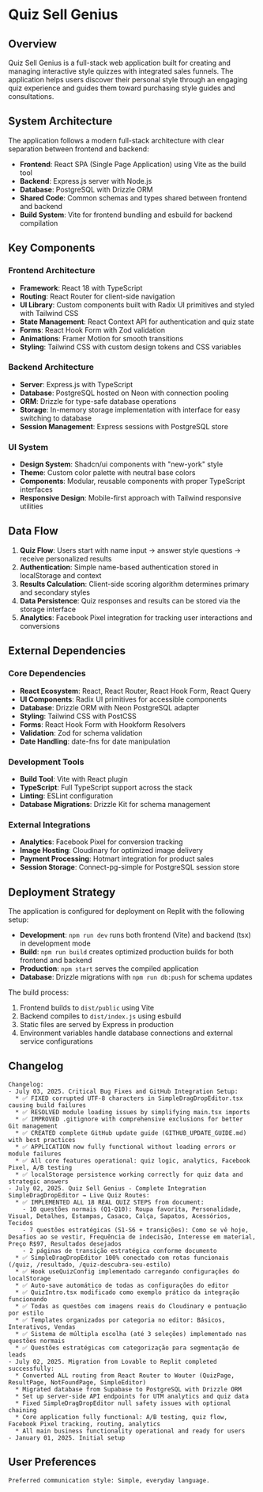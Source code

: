 # Quiz Sell Genius

## Overview

Quiz Sell Genius is a full-stack web application built for creating and managing interactive style quizzes with integrated sales funnels. The application helps users discover their personal style through an engaging quiz experience and guides them toward purchasing style guides and consultations.

## System Architecture

The application follows a modern full-stack architecture with clear separation between frontend and backend:

- **Frontend**: React SPA (Single Page Application) using Vite as the build tool
- **Backend**: Express.js server with Node.js
- **Database**: PostgreSQL with Drizzle ORM
- **Shared Code**: Common schemas and types shared between frontend and backend
- **Build System**: Vite for frontend bundling and esbuild for backend compilation

## Key Components

### Frontend Architecture
- **Framework**: React 18 with TypeScript
- **Routing**: React Router for client-side navigation
- **UI Library**: Custom components built with Radix UI primitives and styled with Tailwind CSS
- **State Management**: React Context API for authentication and quiz state
- **Forms**: React Hook Form with Zod validation
- **Animations**: Framer Motion for smooth transitions
- **Styling**: Tailwind CSS with custom design tokens and CSS variables

### Backend Architecture
- **Server**: Express.js with TypeScript
- **Database**: PostgreSQL hosted on Neon with connection pooling
- **ORM**: Drizzle for type-safe database operations
- **Storage**: In-memory storage implementation with interface for easy switching to database
- **Session Management**: Express sessions with PostgreSQL store

### UI System
- **Design System**: Shadcn/ui components with "new-york" style
- **Theme**: Custom color palette with neutral base colors
- **Components**: Modular, reusable components with proper TypeScript interfaces
- **Responsive Design**: Mobile-first approach with Tailwind responsive utilities

## Data Flow

1. **Quiz Flow**: Users start with name input → answer style questions → receive personalized results
2. **Authentication**: Simple name-based authentication stored in localStorage and context
3. **Results Calculation**: Client-side scoring algorithm determines primary and secondary styles
4. **Data Persistence**: Quiz responses and results can be stored via the storage interface
5. **Analytics**: Facebook Pixel integration for tracking user interactions and conversions

## External Dependencies

### Core Dependencies
- **React Ecosystem**: React, React Router, React Hook Form, React Query
- **UI Components**: Radix UI primitives for accessible components
- **Database**: Drizzle ORM with Neon PostgreSQL adapter
- **Styling**: Tailwind CSS with PostCSS
- **Forms**: React Hook Form with Hookform Resolvers
- **Validation**: Zod for schema validation
- **Date Handling**: date-fns for date manipulation

### Development Tools
- **Build Tool**: Vite with React plugin
- **TypeScript**: Full TypeScript support across the stack
- **Linting**: ESLint configuration
- **Database Migrations**: Drizzle Kit for schema management

### External Integrations
- **Analytics**: Facebook Pixel for conversion tracking
- **Image Hosting**: Cloudinary for optimized image delivery
- **Payment Processing**: Hotmart integration for product sales
- **Session Storage**: Connect-pg-simple for PostgreSQL session store

## Deployment Strategy

The application is configured for deployment on Replit with the following setup:

- **Development**: `npm run dev` runs both frontend (Vite) and backend (tsx) in development mode
- **Build**: `npm run build` creates optimized production builds for both frontend and backend
- **Production**: `npm start` serves the compiled application
- **Database**: Drizzle migrations with `npm run db:push` for schema updates

The build process:
1. Frontend builds to `dist/public` using Vite
2. Backend compiles to `dist/index.js` using esbuild
3. Static files are served by Express in production
4. Environment variables handle database connections and external service configurations

## Changelog

```
Changelog:
- July 03, 2025. Critical Bug Fixes and GitHub Integration Setup:
  * ✅ FIXED corrupted UTF-8 characters in SimpleDragDropEditor.tsx causing build failures
  * ✅ RESOLVED module loading issues by simplifying main.tsx imports
  * ✅ IMPROVED .gitignore with comprehensive exclusions for better Git management
  * ✅ CREATED complete GitHub update guide (GITHUB_UPDATE_GUIDE.md) with best practices
  * ✅ APPLICATION now fully functional without loading errors or module failures
  * ✅ All core features operational: quiz logic, analytics, Facebook Pixel, A/B testing
  * ✅ localStorage persistence working correctly for quiz data and strategic answers
- July 02, 2025. Quiz Sell Genius - Complete Integration SimpleDragDropEditor → Live Quiz Routes:
  * ✅ IMPLEMENTED ALL 18 REAL QUIZ STEPS from document:
    - 10 questões normais (Q1-Q10): Roupa favorita, Personalidade, Visual, Detalhes, Estampas, Casaco, Calça, Sapatos, Acessórios, Tecidos
    - 7 questões estratégicas (S1-S6 + transições): Como se vê hoje, Desafios ao se vestir, Frequência de indecisão, Interesse em material, Preço R$97, Resultados desejados
    - 2 páginas de transição estratégica conforme documento
  * ✅ SimpleDragDropEditor 100% conectado com rotas funcionais (/quiz, /resultado, /quiz-descubra-seu-estilo)
  * ✅ Hook useQuizConfig implementado carregando configurações do localStorage
  * ✅ Auto-save automático de todas as configurações do editor
  * ✅ QuizIntro.tsx modificado como exemplo prático da integração funcionando
  * ✅ Todas as questões com imagens reais do Cloudinary e pontuação por estilo
  * ✅ Templates organizados por categoria no editor: Básicos, Interativos, Vendas
  * ✅ Sistema de múltipla escolha (até 3 seleções) implementado nas questões normais
  * ✅ Questões estratégicas com categorização para segmentação de leads
- July 02, 2025. Migration from Lovable to Replit completed successfully:
  * Converted ALL routing from React Router to Wouter (QuizPage, ResultPage, NotFoundPage, SimpleEditor)
  * Migrated database from Supabase to PostgreSQL with Drizzle ORM
  * Set up server-side API endpoints for UTM analytics and quiz data
  * Fixed SimpleDragDropEditor null safety issues with optional chaining
  * Core application fully functional: A/B testing, quiz flow, Facebook Pixel tracking, routing, analytics
  * All main business functionality operational and ready for users
- January 01, 2025. Initial setup
```

## User Preferences

```
Preferred communication style: Simple, everyday language.
```